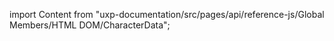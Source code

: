 
import Content from "uxp-documentation/src/pages/api/reference-js/Global Members/HTML DOM/CharacterData";

<Content query="product=xd"/>
